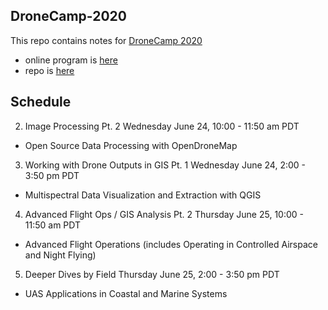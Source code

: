 ## DroneCamp-2020

This repo contains notes for [DroneCamp 2020](http://igis.ucanr.edu/dronecamp/)
- online program is [here](https://dronecamp.github.io/2020/setup.html#gis-and-photogrammetry-software)
- repo is [here](https://github.com/dronecamp)

## Schedule

2. Image Processing Pt. 2 Wednesday June 24, 10:00 - 11:50 am PDT
- Open Source Data Processing with OpenDroneMap

3. Working with Drone Outputs in GIS Pt. 1 Wednesday June 24, 2:00 - 3:50 pm PDT
- Multispectral Data Visualization and Extraction with QGIS

4. Advanced Flight Ops / GIS Analysis Pt. 2 Thursday June 25, 10:00 - 11:50 am PDT
- Advanced Flight Operations (includes Operating in Controlled Airspace and Night Flying)

5. Deeper Dives by Field Thursday June 25, 2:00 - 3:50 pm PDT
- UAS Applications in Coastal and Marine Systems
